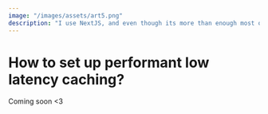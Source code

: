 ```yaml
---
image: "/images/assets/art5.png"
description: "I use NextJS, and even though its more than enough most of the time, sometimes NextJS' caching just doesnt cut it. This is a simple approach to a < 5ms cache setup that allows to be easily extended and modified to your needs, without complex logic or abstractions."
---
```


# How to set up performant low latency caching?

Coming soon <3
